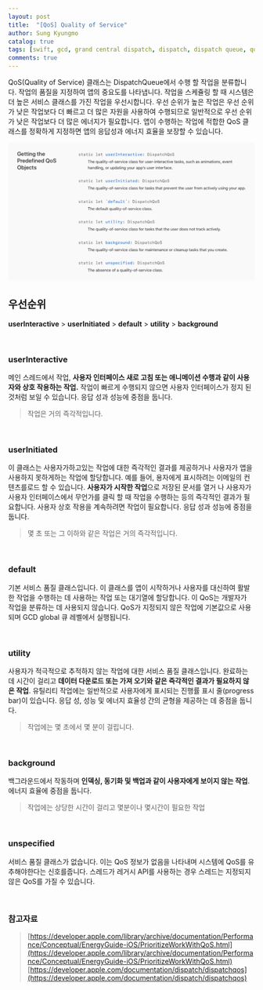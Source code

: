 ```yaml
---
layout: post
title:  "[QoS] Quality of Service"
author: Sung Kyungmo
catalog: true
tags: [swift, gcd, grand central dispatch, dispatch, dispatch queue, qos, dispatchqos]
comments: true
---
```

QoS(Quality of Service) 클래스는 DispatchQueue에서 수행 할 작업을 분류합니다. 작업의 품질을 지정하여 앱의 중요도를 나타냅니다. 작업을 스케쥴링 할 때 시스템은 더 높은 서비스 클래스를 가진 작업을 우선시합니다.
우선 순위가 높은 작업은 우선 순위가 낮은 작업보다 더 빠르고 더 많은 자원을 사용하여 수행되므로 일반적으로 우선 순위가 낮은 작업보다 더 많은 에너지가 필요합니다. 앱이 수행하는 작업에 적합한 QoS 클래스를 정확하게 지정하면 앱의 응답성과 에너지 효율을 보장할 수 있습니다.

![](/img/swift-qos/qos.png)


## 우선순위
**userInteractive**  >   **userInitiated**  >  **default**  >  **utility**  >  **background**

<br>

### userInteractive
메인 스레드에서 작업, **사용자 인터페이스 새로 고침 또는 애니메이션 수행과 같이 사용자와 상호 작용하는 작업.** 작업이 빠르게 수행되지 않으면 사용자 인터페이스가 정지 된 것처럼 보일 수 있습니다. 응답 성과 성능에 중점을 둡니다.
>작업은 거의 즉각적입니다.

<br>

### userInitiated
이 클래스는 사용자가하고있는 작업에 대한 즉각적인 결과를 제공하거나 사용자가 앱을 사용하지 못하게하는 작업에 할당합니다. 예를 들어, 용자에게 표시하려는 이메일의 컨텐츠를로드 할 수 있습니다.
**사용자가 시작한 작업**으로 저장된 문서를 열거 나 사용자가 사용자 인터페이스에서 무언가를 클릭 할 때 작업을 수행하는 등의 즉각적인 결과가 필요합니다. 사용자 상호 작용을 계속하려면 작업이 필요합니다. 응답 성과 성능에 중점을 둡니다.
>몇 초 또는 그 이하와 같은 작업은 거의 즉각적입니다.

<br>


### default
기본 서비스 품질 클래스입니다.
이 클래스를 앱이 시작하거나 사용자를 대신하여 활발한 작업을 수행하는 데 사용하는 작업 또는 대기열에 할당합니다.
이 QoS는 개발자가 작업을 분류하는 데 사용되지 않습니다. QoS가 지정되지 않은 작업에 기본값으로 사용되며 GCD global 큐 레벨에서 실행됩니다.

<br>


### utility
사용자가 적극적으로 추적하지 않는 작업에 대한 서비스 품질 클래스입니다.
완료하는 데 시간이 걸리고 **데이터 다운로드 또는 가져 오기와 같은 즉각적인 결과가 필요하지 않은 작업**. 유틸리티 작업에는 일반적으로 사용자에게 표시되는 진행률 표시 줄(progress bar)이 있습니다. 응답 성, 성능 및 에너지 효율성 간의 균형을 제공하는 데 중점을 둡니다.
>작업에는 몇 초에서 몇 분이 걸립니다.

<br>


### background
백그라운드에서 작동하며 **인덱싱, 동기화 및 백업과 같이 사용자에게 보이지 않는 작업**. 에너지 효율에 중점을 둡니다.
>작업에는 상당한 시간이 걸리고 몇분이나 몇시간이 필요한 작업 

<br>


### unspecified
서비스 품질 클래스가 없습니다.
이는 QoS 정보가 없음을 나타내며 시스템에 QoS를 유추해야한다는 신호를줍니다. 스레드가 레거시 API를 사용하는 경우 스레드는 지정되지 않은 QoS를 가질 수 있습니다.


<br>




### 참고자료
>[https://developer.apple.com/library/archive/documentation/Performance/Conceptual/EnergyGuide-iOS/PrioritizeWorkWithQoS.html](https://developer.apple.com/library/archive/documentation/Performance/Conceptual/EnergyGuide-iOS/PrioritizeWorkWithQoS.html)<br>
>[https://developer.apple.com/documentation/dispatch/dispatchqos](https://developer.apple.com/documentation/dispatch/dispatchqos)<br>
